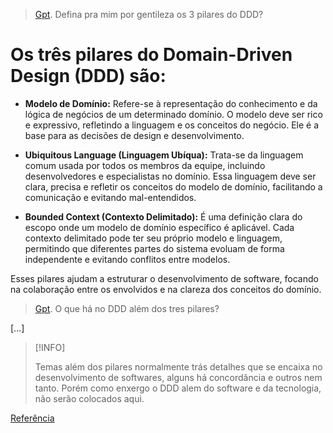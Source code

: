 > [Gpt](https://chatgpt.com/). Defina pra mim por gentileza os 3 pilares do DDD?

# Os três pilares do Domain-Driven Design (DDD) são:

- **Modelo de Domínio:** Refere-se à representação do conhecimento e da lógica de negócios de um determinado domínio. O modelo deve ser rico e expressivo, refletindo a linguagem e os conceitos do negócio. Ele é a base para as decisões de design e desenvolvimento.

- **Ubiquitous Language (Linguagem Ubíqua):** Trata-se da linguagem comum usada por todos os membros da equipe, incluindo desenvolvedores e especialistas no domínio. Essa linguagem deve ser clara, precisa e refletir os conceitos do modelo de domínio, facilitando a comunicação e evitando mal-entendidos.

 - **Bounded Context (Contexto Delimitado):** É uma definição clara do escopo onde um modelo de domínio específico é aplicável. Cada contexto delimitado pode ter seu próprio modelo e linguagem, permitindo que diferentes partes do sistema evoluam de forma independente e evitando conflitos entre modelos.

Esses pilares ajudam a estruturar o desenvolvimento de software, focando na colaboração entre os envolvidos e na clareza dos conceitos do domínio.

> [Gpt](https://chatgpt.com/). O que há no DDD além dos tres pilares?

[...]

> [!INFO]
>
> Temas além dos pilares normalmente trás detalhes que se encaixa no desenvolvimento de softwares, alguns há concordância e outros nem tanto. Porém como enxergo o DDD alem do software e da tecnologia, não serão colocados aqui.

[Referência](https://www.domainlanguage.com/ddd/)
